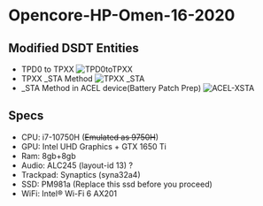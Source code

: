 # Opencore-HP-Omen-16-2020
## Modified DSDT Entities
* TPD0 to TPXX
![TPD0toTPXX](https://raw.githubusercontent.com/lunjielee/Opencore-HP-Omen-15-2020/16-a0xxx/TPD0toTPXX.png)
* TPXX _STA Method
![TPXX _STA](https://raw.githubusercontent.com/lunjielee/Opencore-HP-Omen-15-2020/16-a0xxx/TPXX-_STA.png)
* _STA Method in ACEL device(Battery Patch Prep)
![ACEL-XSTA](https://raw.githubusercontent.com/lunjielee/Opencore-HP-Omen-15-2020/16-a0xxx/ACEL-XSTA.png)

## Specs
* CPU: i7-10750H (~~Emulated as 9750H~~)
* GPU: Intel UHD Graphics + GTX 1650 Ti 
* Ram: 8gb+8gb
* Audio: ALC245 (layout-id 13) ?
* Trackpad: Synaptics (syna32a4)
* SSD: PM981a (Replace this ssd before you proceed)
* WiFi: Intel® Wi-Fi 6 AX201
